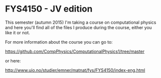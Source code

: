 # FYS4150 - JV edition

This semester (autumn 2015) I'm taking a course on computational physics and here you'll find all
of the files I produce during the course, either you like it or not.

For more information about the course you can go to:

https://github.com/CompPhysics/ComputationalPhysics1/tree/master

or here:

http://www.uio.no/studier/emner/matnat/fys/FYS4150/index-eng.html
